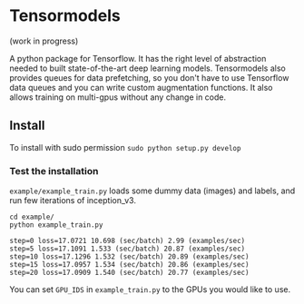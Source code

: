 # Tensormodels 

(work in progress)

A python package for Tensorflow. It has the right level of abstraction needed to built state-of-the-art deep learning models. Tensormodels also provides queues for data prefetching, so you don't have to use Tensorflow data queues and you can write custom augmentation functions. It also allows training on multi-gpus without any change in code.   

## Install

To install with sudo permission ```sudo python setup.py develop```

### Test the installation

`example/example_train.py` loads some dummy data (images) and labels, and run few iterations of inception_v3.

```shell
cd example/
python example_train.py

step=0 loss=17.0721 10.698 (sec/batch) 2.99 (examples/sec)
step=5 loss=17.1091 1.533 (sec/batch) 20.87 (examples/sec)
step=10 loss=17.1296 1.532 (sec/batch) 20.89 (examples/sec)
step=15 loss=17.0957 1.534 (sec/batch) 20.86 (examples/sec)
step=20 loss=17.0909 1.540 (sec/batch) 20.77 (examples/sec)
```

You can set `GPU_IDS` in `example_train.py` to the GPUs you would like to use.
 
